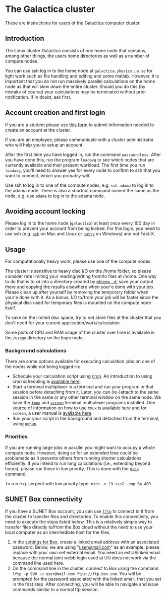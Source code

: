 # The Galactica cluster
These are instructions for users of the Galactica computer cluster.

## Introduction

The Linux cluster Galactica consists of one home node that contains, among other things, the users home directories as well as a number of compute nodes.

You can use ssh log in to the home node at `galactica.physics.uu.se` for light work such as file handling and editing and some matlab. However, it is important that you do not run massively parallel calculations on the home node as that will slow down the entire cluster. Should you do this (by mistake of course) your calculations may be terminated without prior notification. If in doubt, ask first.

## Account creation and first login

If you are a student please use [this form](https://forms.gle/Sujqi2Z7DUvKaWzK6) to submit information needed to create an account at the cluster.

If you are an employee, please communicate with a cluster administrator who will help you to setup an account.

After the first time you have logged in, run the command `passwordless`. After you have done this, run the program `loadavg` to see which nodes that are currently available and their present workload. The first time you run `loadavg`, you'll need to answer yes for every node to confirm to ssh that you want to connect, which you probably will.

Use ssh to log in to one of the compute nodes, e.g. `ssh adama` to log in to the adama node. There is also a shortcut command named the same as the node, e.g. use `adama` to log in to the adama node.

## Avoiding account locking

Please log in to the home node (`galactica`) at least once every 100 day in order to prevent your account from being locked. For this login, you need to use ssh (e.g. [`ssh`](https://linux.die.net/man/1/ssh) on Mac and Linux or [`putty`](https://www.putty.org/) on Windows) and not Fast-X.

## Usage

For computationally heavy work, please use one of the compute nodes.

The cluster is sensitive to heavy disc I/O on the /home folder, so please consider rate limiting your reading/writing from/to files at /home. One way to do that is to `cd` into a directory created by [`mktemp -d`](https://linux.die.net/man/1/mktemp), save your output there and copying the results elsewhere when your'e done with your job. Please clean up after yourself by removing the temporary folder when your'e done with it. As a bonus, I/O to/from your job will be faster since the physical disc used for temporary files is mounted on the compute node itself.

To save on the limited disc space, try to not store files at the cluster that you don't need for your current application/work/calculation.

Some plots of CPU and RAM usage of the cluster over time is available in the `/usage` directory on the login node.

### Background calculations

There are some options available for executing calculation jobs on one of the nodes while not being logged-in:

* Schedule your calculation script using [cron](https://linux.die.net/man/5/crontab). An introduction to using cron scheduling is [available here](https://www.cyberciti.biz/faq/how-do-i-add-jobs-to-cron-under-linux-or-unix-oses/).
* Start a terminal multiplexer in a terminal and run your program in that session before detaching from it. Later, you can (re-)attach to the same session in the same or any other terminal window on the same node. We have the [`tmux`](https://linux.die.net/man/1/tmux) and [`screen`](https://linux.die.net/man/1/screen) terminal multiplexer programs installed. One source of information on how to use `tmux` is [available here](https://github.com/tmux/tmux/wiki) and for `screen`, a user manual is [available here](https://www.gnu.org/software/screen/manual/screen.html).
* Run your your script in the background and detached from the terminal, using [`nohup`](https://linux.die.net/man/1/nohup).

### Priorities

If you are running large jobs in parallel you might want to occupy a whole compute node. However, doing so for an extended time could be problematic as it prevents others from running shorter calculations efficiently. If you intend to run long calculations (i.e., extending beyond hours), please run these in low priority. This is done with the [`nice`](https://linux.die.net/man/1/nice) command.

To run e.g. serpent with low priority type: `nice -n 19 sss2 -omp 64 ABR`

## SUNET Box connectivity

If you have a SUNET Box account, you can use [`lftp`](https://linux.die.net/man/1/lftp) to connect to it from the cluster to transfer files and directories. To enable this connectivity, you need to execute the steps listed below. This is a relatively simple way to transfer files directly to/from the Box cloud without the need to use your local computer as an intermediate host for the files.

1. In the [settings for Box](https://uppsala.app.box.com/account), create a linked email address with an associated password. Below, we are using "user@mail.com" as an example, please replace with your own set external email. You need an extra/linked email because the normal joint webb login used at UU does not work via the command line used here.
2. On the command line in the cluster, connect to Box using the command `lftp -p 990 -u user@mail.com ftps://ftp.box.com`. You will be prompted for the password associated with the linked email, that you set in the first step. After connecting, you will be able to navigate and issue commands similar to a normal ftp session.
